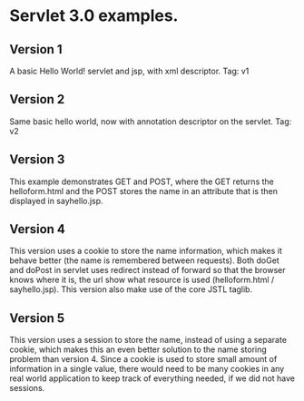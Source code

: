 # Servlet 3.0 examples.

## Version 1 
A basic Hello World! servlet and jsp, with xml descriptor. Tag: v1

## Version 2
Same basic hello world, now with annotation descriptor on the servlet. Tag: v2

## Version 3
This example demonstrates GET and POST, where the GET returns the helloform.html and the POST stores the name in an attribute that is then displayed in sayhello.jsp.

## Version 4
This version uses a cookie to store the name information, which makes it behave better (the name is remembered between requests). Both doGet and doPost in servlet uses redirect instead of forward so that the browser knows where it is, the url show what resource is used (helloform.html / sayhello.jsp). This version also make use of the core JSTL taglib.

## Version 5
This version uses a session to store the name, instead of using a separate cookie, which makes this an even better solution to the name storing problem than version 4. Since a cookie is used to store small amount of information in a single value, there would need to be many cookies in any real world application to keep track of everything needed, if we did not have sessions. 